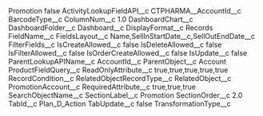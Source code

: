 <?xml version="1.0" encoding="UTF-8"?>
<CustomMetadata xmlns="http://soap.sforce.com/2006/04/metadata" xmlns:xsi="http://www.w3.org/2001/XMLSchema-instance" xmlns:xsd="http://www.w3.org/2001/XMLSchema">
    <label>Promotion</label>
    <protected>false</protected>
    <values>
        <field>ActivityLookupFieldAPI__c</field>
        <value xsi:type="xsd:string">CTPHARMA__AccountId__c</value>
    </values>
    <values>
        <field>BarcodeType__c</field>
        <value xsi:nil="true"/>
    </values>
    <values>
        <field>ColumnNum__c</field>
        <value xsi:type="xsd:double">1.0</value>
    </values>
    <values>
        <field>DashboardChart__c</field>
        <value xsi:nil="true"/>
    </values>
    <values>
        <field>DashboardFolder__c</field>
        <value xsi:nil="true"/>
    </values>
    <values>
        <field>Dashboard__c</field>
        <value xsi:nil="true"/>
    </values>
    <values>
        <field>DisplayFormat__c</field>
        <value xsi:type="xsd:string">Records</value>
    </values>
    <values>
        <field>FieldName__c</field>
        <value xsi:nil="true"/>
    </values>
    <values>
        <field>FieldsLayout__c</field>
        <value xsi:type="xsd:string">Name,SellInStartDate__c,SellOutEndDate__c</value>
    </values>
    <values>
        <field>FilterFields__c</field>
        <value xsi:nil="true"/>
    </values>
    <values>
        <field>IsCreateAllowed__c</field>
        <value xsi:type="xsd:boolean">false</value>
    </values>
    <values>
        <field>IsDeleteAllowed__c</field>
        <value xsi:type="xsd:boolean">false</value>
    </values>
    <values>
        <field>IsFilterAllowed__c</field>
        <value xsi:type="xsd:boolean">false</value>
    </values>
    <values>
        <field>IsOrderCreateAllowed__c</field>
        <value xsi:type="xsd:boolean">false</value>
    </values>
    <values>
        <field>IsUpdate__c</field>
        <value xsi:type="xsd:boolean">false</value>
    </values>
    <values>
        <field>ParentLookupAPIName__c</field>
        <value xsi:type="xsd:string">AccountId__c</value>
    </values>
    <values>
        <field>ParentObject__c</field>
        <value xsi:type="xsd:string">Account</value>
    </values>
    <values>
        <field>ProductFieldQuery__c</field>
        <value xsi:nil="true"/>
    </values>
    <values>
        <field>ReadOnlyAttribute__c</field>
        <value xsi:type="xsd:string">true,true,true,true,true</value>
    </values>
    <values>
        <field>RecordCondition__c</field>
        <value xsi:nil="true"/>
    </values>
    <values>
        <field>RelatedObjectRecordType__c</field>
        <value xsi:nil="true"/>
    </values>
    <values>
        <field>RelatedObject__c</field>
        <value xsi:type="xsd:string">PromotionAccount__c</value>
    </values>
    <values>
        <field>RequiredAttribute__c</field>
        <value xsi:type="xsd:string">true,true,true</value>
    </values>
    <values>
        <field>SearchObjectName__c</field>
        <value xsi:nil="true"/>
    </values>
    <values>
        <field>SectionLabel__c</field>
        <value xsi:type="xsd:string">Promotion</value>
    </values>
    <values>
        <field>SectionOrder__c</field>
        <value xsi:type="xsd:double">2.0</value>
    </values>
    <values>
        <field>TabId__c</field>
        <value xsi:type="xsd:string">Plan_D_Action</value>
    </values>
    <values>
        <field>TabUpdate__c</field>
        <value xsi:type="xsd:boolean">false</value>
    </values>
    <values>
        <field>TransformationType__c</field>
        <value xsi:nil="true"/>
    </values>
</CustomMetadata>
